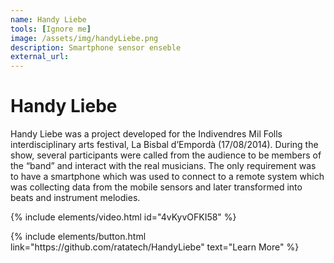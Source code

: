 ```yaml
---
name: Handy Liebe
tools: [Ignore me]
image: /assets/img/handyLiebe.png
description: Smartphone sensor enseble
external_url:
---
```


# Handy Liebe

Handy Liebe was a project developed for the Indivendres Mil Folls interdisciplinary arts festival, La Bisbal d’Empordà (17/08/2014). During the show, several participants were called from the audience to be members of the “band” and interact with the real musicians. The only requirement was to have a smartphone which was used to connect to a remote system which was collecting data from the mobile sensors and later transformed into beats and instrument melodies.

{% include elements/video.html id="4vKyvOFKI58" %}

<p class="text-center">
{% include elements/button.html link="https://github.com/ratatech/HandyLiebe" text="Learn More" %}
</p>
